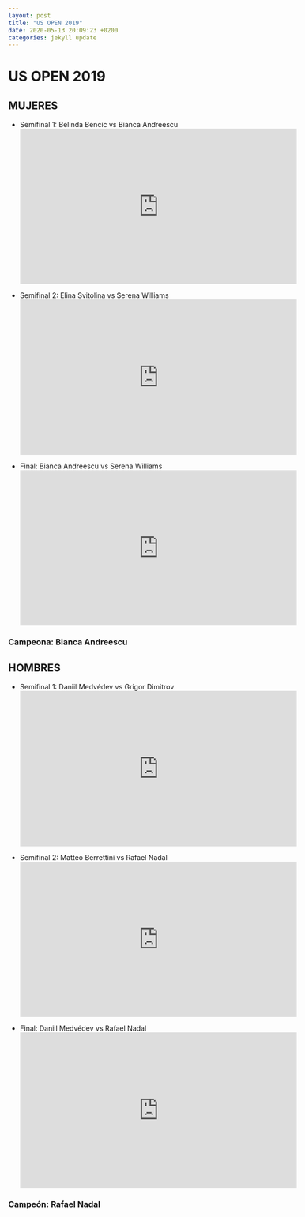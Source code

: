 ```yaml
---
layout: post
title: "US OPEN 2019"
date: 2020-05-13 20:09:23 +0200
categories: jekyll update
---
```


# US OPEN 2019

## MUJERES

- Semifinal 1: Belinda Bencic vs Bianca Andreescu <iframe width="560" height="315" src="https://www.youtube.com/embed/3jnwDhw8hjk" frameborder="0" allow="accelerometer; autoplay; encrypted-media; gyroscope; picture-in-picture" allowfullscreen></iframe>

- Semifinal 2: Elina Svitolina vs Serena Williams <iframe width="560" height="315" src="https://www.youtube.com/embed/UbKRMsnyrfc" frameborder="0" allow="accelerometer; autoplay; encrypted-media; gyroscope; picture-in-picture" allowfullscreen></iframe>

- Final: Bianca Andreescu vs Serena Williams <iframe width="560" height="315" src="https://www.youtube.com/embed/gTdKP61cXhc" frameborder="0" allow="accelerometer; autoplay; encrypted-media; gyroscope; picture-in-picture" allowfullscreen></iframe>

### Campeona: Bianca Andreescu

## HOMBRES

- Semifinal 1: Daniil Medvédev vs Grigor Dimitrov <iframe width="560" height="315" src="https://www.youtube.com/embed/X9cQpiWygP0" frameborder="0" allow="accelerometer; autoplay; encrypted-media; gyroscope; picture-in-picture" allowfullscreen></iframe>

- Semifinal 2: Matteo Berrettini vs Rafael Nadal <iframe width="560" height="315" src="https://www.youtube.com/embed/-_fqm-cW4TY" frameborder="0" allow="accelerometer; autoplay; encrypted-media; gyroscope; picture-in-picture" allowfullscreen></iframe>

- Final: Daniil Medvédev vs Rafael Nadal <iframe width="560" height="315" src="https://www.youtube.com/embed/S63gJTsLiXc" frameborder="0" allow="accelerometer; autoplay; encrypted-media; gyroscope; picture-in-picture" allowfullscreen></iframe>

### Campeón: Rafael Nadal
